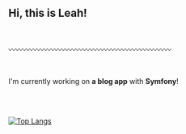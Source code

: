 ## Hi, this is Leah! 

<br>

〰️〰️〰️〰️〰️〰️〰️〰️〰️〰️〰️〰️〰️〰️〰️〰️〰️〰️〰️〰️〰️〰️〰️

<br>

I'm currently working on **a blog app** with **Symfony**!


<br>
<br>

[![Top Langs](https://github-readme-stats.vercel.app/api/top-langs/?username=hela6&show_icons=true&theme=github_dark&hide=hack,html,css&border_color=00FFFF00)](https://github.com/anuraghazra/github-readme-stats)




